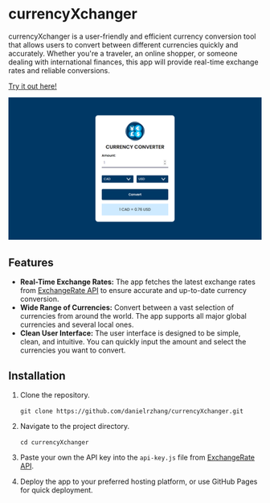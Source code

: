 # currencyXchanger
currencyXchanger is a user-friendly and efficient currency conversion tool that allows users to convert between different currencies quickly and accurately. Whether you're a traveler, an online shopper, or someone dealing with international finances, this app will provide real-time exchange rates and reliable conversions.

[Try it out here!](https://danielrzhang-currencyxchanger.netlify.app/)

![](/readme-images/display.png)

## Features
* **Real-Time Exchange Rates:** The app fetches the latest exchange rates from [ExchangeRate API](https://www.exchangerate-api.com/) to ensure accurate and up-to-date currency conversion.
* **Wide Range of Currencies:** Convert between a vast selection of currencies from around the world. The app supports all major global currencies and several local ones.
* **Clean User Interface:** The user interface is designed to be simple, clean, and intuitive. You can quickly input the amount and select the currencies you want to convert.

## Installation
1. Clone the repository.

    `git clone https://github.com/danielrzhang/currencyXchanger.git`
2. Navigate to the project directory.

    `cd currencyXchanger`

3. Paste your own the API key into the `api-key.js` file from [ExchangeRate API](https://www.exchangerate-api.com/).

4. Deploy the app to your preferred hosting platform, or use GitHub Pages for quick deployment.
